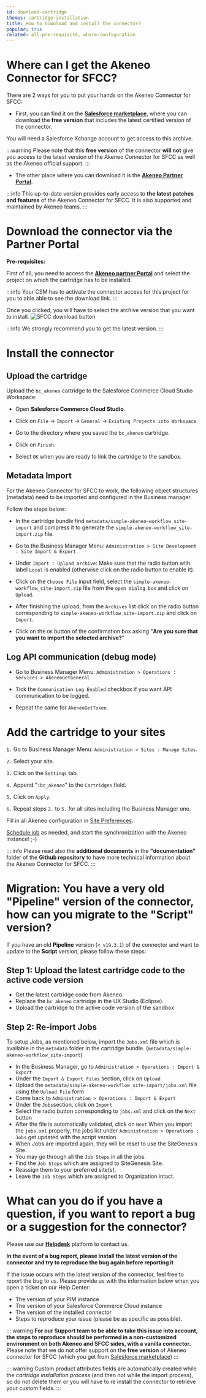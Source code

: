 ```yaml
---
id: download-cartridge
themes: cartridge-installation
title: How to download and install the connector?
popular: true
related: all-pre-requisite, where-configuration
---
```


# Where can I get the Akeneo Connector for SFCC?

There are 2 ways for you to put your hands on the Akeneo Connector for SFCC:

* First, you can find it on the [**Salesforce marketplace**](https://www.salesforce.com/products/commerce-cloud/partner-marketplace/partners/akeneo/), where you can download the **free version** that includes the latest certified version of the connector.

You will need a Salesforce Xchange account to get access to this archive.

:::warning
Please note that this **free version** of the connector **will not** give you access to the latest version of the Akeneo Connector for SFCC as well as the Akeneo official support.
:::

* The other place where you can download it is the [**Akeneo Partner Portal**](https://partners.akeneo.com).

:::info
This up-to-date version provides early access to **the latest patches and features** of the Akeneo Connector for SFCC. It is also supported and maintained by Akeneo teams.
:::

# Download the connector via the Partner Portal

**Pre-requisites:**

First of all, you need to access the [**Akeneo partner Portal**](https://partners.akeneo.com/) and select the project on which the cartridge has to be installed.

:::info
Your CSM has to activate the connector access for this project for you to able able to see the download link.
:::

Once you clicked, you will have to select the archive version that you want to install.
![SFCC download button](../img/Download-cartridge-button.gif)

:::info
We strongly recommend you to get the latest version.
:::

# Install the connector

## Upload the cartridge

Upload the `bc_akeneo` cartridge to the Salesforce Commerce Cloud Studio Workspace:

*	Open **Salesforce Commerce Cloud Studio**.

*	Click on `File` -> `Import` -> `General` -> `Existing Projects into Workspace`.

*	Go to the directory where you saved the `bc_akeneo` cartridge.

*	Click on `Finish`.

* Select `OK` when you are ready to link the cartridge to the sandbox.

## Metadata Import

For the Akeneo Connector for SFCC to work, the following object structures (metadata) need to be imported and configured in the Business manager.

Follow the steps below:

*	In the cartridge bundle find `metadata/simple-akeneo-workflow_site-import` and compress it to generate the `simple-akeneo-workflow_site-import.zip` file.

*	Go to the Business Manager Menu: `Administration > Site Development : Site Import & Export`

*	Under `Import : Upload archive`:
Make sure that the radio button with label `Local` is enabled (otherwise click on the radio button to enable it).

* Click on the `Choose File` input field, select the `simple-akeneo-workflow_site-import.zip` file from the `open dialog box` and click on `Upload`.

*	After finishing the upload, from the `Archives` list click on the radio button corresponding to `simple-akeneo-workflow_site-import.zip` and click on `Import`.

*	Click on the `OK` button of the confirmation box asking "**Are you sure that you want to import the selected archive?**"

## Log API communication (debug mode)

* Go to Business Manager Menu: `Administration > Operations : Services > AkeneoGetGeneral`

* Tick the `Communication Log Enabled` checkbox if you want API communication to be logged.

* Repeat the same for `AkeneoGetToken`.

# Add the cartridge to your sites

`1.`	Go to Business Manager Menu: `Administration > Sites : Manage Sites`.

`2.`	Select your site.

`3.`	Click on the `Settings` tab.

`4.`	Append "`:bc_akeneo`" to the `Cartridges` field.

`5.`	Click on `Apply`.

`6.`	Repeat steps `2.` to `5.` for all sites including the Business Manager one.

Fill in all Akeneo configuration in [Site Preferences](../themes-for-peter.html#cartridge-configuration).

[Schedule job](trigger.html) as needed, and start the synchronization with the Akeneo instance! ;-)

::: info
Please read also the **additional documents** in the **"documentation"** folder of the **Github repository** to have more technical information about the Akeneo Connector for SFCC.
:::

# Migration: You have a very old "Pipeline" version of the connector, how can you migrate to the "Script" version?

If you have an old **Pipeline** version (`< v19.3.1`) of the connector and want to update to the **Script** version, please follow these steps:

## Step 1:  Upload the latest cartridge code to the active code version

* Get the latest cartridge code from Akeneo.
* Replace the `bc_akeneo` cartridge in the UX Studio (Eclipse).
* Upload the cartridge to the active code version of the sandbox

## Step 2:  Re-import Jobs

To setup Jobs, as mentioned below, import the `Jobs.xml` file which is available in the `metadata` folder in the cartridge bundle. (`metadata/simple-akeneo-workflow_site-import`)

* In the Business Manager, go to `Administration > Operations : Import & Export`
* Under the `Import & Export Files` section, click on `Upload`
* Upload the `metadata/simple-akeneo-workflow_site-import/jobs.xml` file using the `Upload File` form
* Come back to `Administration > Operations : Import & Export`
* Under the `Jobs`section, click on `Import`
* Select the radio button corresponding to `jobs.xml` and click on the `Next` button
* After the file is automatically validated, click on `Next`
When you import the `jobs.xml` properly, the jobs list under `Administration > Operations : Jobs` get updated with the script version.
* When Jobs are imported again, they will be reset to use the SiteGenesis Site.
* You may go through all the `Job Steps` in all the jobs.
* Find the `Job Steps` which are assigned to SiteGenesis Site.
* Reassign them to your preferred site(s).
* Leave the `Job Steps` which are assigned to Organization intact.


# What can you do if you have a question, if you want to report a bug or a suggestion for the connector?

Please use our [**Helpdesk**](https://helpdesk.akeneo.com) platform to contact us.

**In the event of a bug report, please install the latest version of the connector and try to reproduce the bug again before reporting it**

If the issue occurs with the latest version of the connector, feel free to report the bug to us. Please provide us with the information below when you open a ticket on our Help Center:
- The version of your PIM instance
- The version of your Salesforce Commerce Cloud instance
- The version of the installed connector
- Steps to reproduce your issue (please be as specific as possible).

::: warning
**For our Support team to be able to take this issue into account, the steps to reproduce should be performed in a non-customized environment on both Akeneo and SFCC sides, with a vanilla connector.**
<br>
Please note that we do not offer support on the **free version** of Akeneo connector for SFCC (which you get from [Salesforce marketplace](https://www.salesforce.com/products/commerce-cloud/partner-marketplace/partners/akeneo/))
:::

::: warning
Custom product attributes fields are automatically created while the *cartridge installation process* (and then not while the import process), so do not delete them or you will have to re install the connector to retrieve your custom fields.
:::
